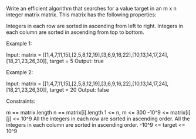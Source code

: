
Write an efficient algorithm that searches for a value target in an m x n
integer matrix matrix. This matrix has the following properties:


Integers in each row are sorted in ascending from left to right.
Integers in each column are sorted in ascending from top to bottom.



Example 1:


Input: matrix =
[[1,4,7,11,15],[2,5,8,12,19],[3,6,9,16,22],[10,13,14,17,24],[18,21,23,26,30]],
target = 5
Output: true


Example 2:


Input: matrix =
[[1,4,7,11,15],[2,5,8,12,19],[3,6,9,16,22],[10,13,14,17,24],[18,21,23,26,30]],
target = 20
Output: false



Constraints:


m == matrix.length
n == matrix[i].length
1 <= n, m <= 300
-10^9 <= matrix[i][j] <= 10^9
All the integers in each row are sorted in ascending order.
All the integers in each column are sorted in ascending order.
-10^9 <= target <= 10^9





